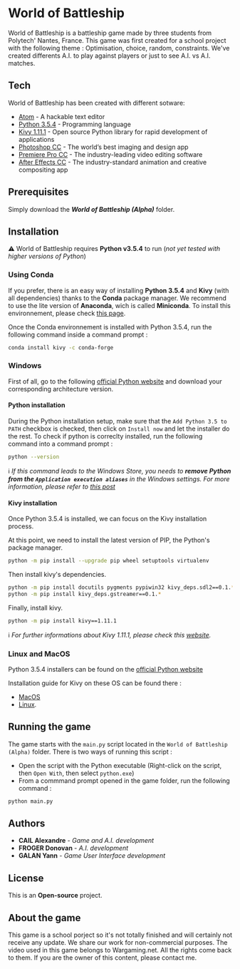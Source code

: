 # World of Battleship

World of Battleship is a battleship game made by three students from Polytech' Nantes, France.
This game was first created for a school project with the following theme : Optimisation, choice, random, constraints.
We've created differents A.I. to play against players or just to see A.I. vs A.I. matches.

## Tech

World of Battleship has been created with different sotware:

* [Atom](https://atom.io/) - A hackable text editor 
* [Python 3.5.4](https://www.python.org) - Programming language
* [Kivy 1.11.1](https://kivy.org/) - Open source Python library for rapid development of applications
* [Photoshop CC](http://www.adobe.com/products/photoshop.html) - The world’s best imaging and design app
* [Premiere Pro CC](http://www.adobe.com/products/premiere.html) -  The industry-leading video editing software
* [After Effects CC](http://www.adobe.com/products/aftereffects.html) - The industry-standard animation and creative compositing app
 
## Prerequisites

Simply download the _**World of Battleship (Alpha)**_ folder.

## Installation

:warning: World of Battleship requires **Python v3.5.4** to run (*not yet tested with higher versions of Python*)  

### Using Conda

If you prefer, there is an easy way of installing **Python 3.5.4** and **Kivy** (with all dependencies) thanks to the **Conda** package manager. We recommend to use the lite version of **Anaconda**, wich is called **Miniconda**. To install this environnement, please check [this page](https://docs.conda.io/projects/conda/en/latest/user-guide/install/). 

Once the Conda environnement is installed with Python 3.5.4, run the following command inside a command prompt :
```sh
conda install kivy -c conda-forge
```

### Windows

First of all, go to the following [official Python website](https://www.python.org/downloads/release/python-354/) and download your corresponding architecture version.

#### Python installation
During the Python installation setup, make sure that the `Add Python 3.5 to PATH` checkbox is checked, then click on `Install now` and let the installer do the rest.
To check if python is correclty installed, run the following command into a command prompt :
```sh
python --version
```

ℹ *If this command leads to the Windows Store, you needs to **remove Python from the `Application execution aliases`** in the Windows settings. For more information, please refer to [this post](https://superuser.com/questions/1437590/typing-python-on-windows-10-version-1903-command-prompt-opens-microsoft-stor)*


#### Kivy installation
Once Python 3.5.4 is installed, we can focus on the Kivy installation process.

At this point, we need to install the latest version of PIP, the Python's package manager.
```sh
python -m pip install --upgrade pip wheel setuptools virtualenv
```

Then install kivy's dependencies.
```sh
python -m pip install docutils pygments pypiwin32 kivy_deps.sdl2==0.1.* kivy_deps.glew==0.1.*
python -m pip install kivy_deps.gstreamer==0.1.*
```

Finally, install kivy.
```sh
python -m pip install kivy==1.11.1
```

ℹ *For further informations about Kivy 1.11.1, please check this [website](https://kivy.org/doc/stable/gettingstarted/installation.html).*

### Linux and MacOS

Python 3.5.4 installers can be found on the [official Python website](https://www.python.org/downloads/release/python-354/)

Installation guide for Kivy on these OS can be found there : 
* [MacOS](https://kivy.org/doc/stable/installation/installation-osx.html)
* [Linux](https://kivy.org/doc/stable/installation/installation-linux.html).

## Running the game
The game starts with the `main.py` script located in the `World of Battleship (Alpha)` folder. 
There is two ways of running this script : 
* Open the script with the Python executable (Right-click on the script, then `Open With`, then select `python.exe`)
* From a commmand prompt opened in the game folder, run the following command : 
```sh
python main.py
```

## Authors 

* **CAIL Alexandre** - _Game and A.I. development_
* **FROGER Donovan** - _A.I. development_
* **GALAN Yann** - _Game User Interface development_

## License

This is an **Open-source** project.

## About the game
This game is a school porject so it's not totally finished and will certainly not receive any update.
We share our work for non-commercial purposes.
The video used in this game belongs to Wargaming.net. All the rights come back to them. If you are the owner of this content, please contact me. 
